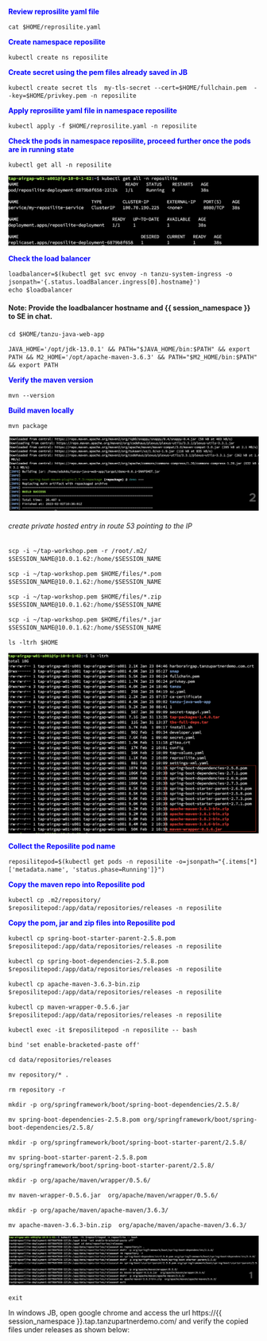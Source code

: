 <p style="color:blue"><strong> Review reprosilite yaml file </strong></p>

```execute
cat $HOME/reprosilite.yaml
```

<p style="color:blue"><strong> Create namespace reposilite </strong></p>

```execute
kubectl create ns reposilite
```

<p style="color:blue"><strong> Create secret using the pem files already saved in JB </strong></p>

```execute
kubectl create secret tls  my-tls-secret --cert=$HOME/fullchain.pem  --key=$HOME/privkey.pem -n reposilite
```

<p style="color:blue"><strong> Apply reprosilite yaml file in namespace reposilite </strong></p>

```execute
kubectl apply -f $HOME/reprosilite.yaml -n reposilite
```

<p style="color:blue"><strong> Check the pods in namespace reposilite, proceed further once the pods are in running state</strong></p>

```execute
kubectl get all -n reposilite
```

![Local host](images/airgap-15.png)


<p style="color:blue"><strong> Check the load balancer </strong></p>

```execute
loadbalancer=$(kubectl get svc envoy -n tanzu-system-ingress -o jsonpath='{.status.loadBalancer.ingress[0].hostname}')
echo $loadbalancer
```

#### Note: Provide the loadbalancer hostname and {{ session_namespace }} to SE in chat. 

```execute-2
cd $HOME/tanzu-java-web-app
```

```execute-2
JAVA_HOME='/opt/jdk-13.0.1' && PATH="$JAVA_HOME/bin:$PATH" && export PATH && M2_HOME='/opt/apache-maven-3.6.3' && PATH="$M2_HOME/bin:$PATH" && export PATH
```

<p style="color:blue"><strong> Verify the maven version </strong></p>

```execute-2
mvn --version
```

<p style="color:blue"><strong> Build maven locally </strong></p>

```execute-2
mvn package
```

![Local host](images/airgap-16.png)


###### create private hosted entry in route 53 pointing to the IP

```execute-2
scp -i ~/tap-workshop.pem -r /root/.m2/ $SESSION_NAME@10.0.1.62:/home/$SESSION_NAME
```

```execute-2
scp -i ~/tap-workshop.pem $HOME/files/*.pom $SESSION_NAME@10.0.1.62:/home/$SESSION_NAME
```

```execute-2
scp -i ~/tap-workshop.pem $HOME/files/*.zip $SESSION_NAME@10.0.1.62:/home/$SESSION_NAME
```

```execute-2
scp -i ~/tap-workshop.pem $HOME/files/*.jar $SESSION_NAME@10.0.1.62:/home/$SESSION_NAME
```

```execute-1
ls -ltrh $HOME
```

![Local host](images/airgap-17.png)

<p style="color:blue"><strong> Collect the Reposilite pod name </strong></p>
 
```execute
reposilitepod=$(kubectl get pods -n reposilite -o=jsonpath="{.items[*]['metadata.name', 'status.phase=Running']}")
```

<p style="color:blue"><strong> Copy the maven repo into Reposilite pod </strong></p>

```execute
kubectl cp .m2/repository/ $reposilitepod:/app/data/repositories/releases -n reposilite
```

<p style="color:blue"><strong> Copy the pom, jar and zip files into Reposilite pod </strong></p>

```execute
kubectl cp spring-boot-starter-parent-2.5.8.pom $reposilitepod:/app/data/repositories/releases -n reposilite
```

```execute
kubectl cp spring-boot-dependencies-2.5.8.pom $reposilitepod:/app/data/repositories/releases -n reposilite
```

```execute
kubectl cp apache-maven-3.6.3-bin.zip $reposilitepod:/app/data/repositories/releases -n reposilite
```

```execute
kubectl cp maven-wrapper-0.5.6.jar $reposilitepod:/app/data/repositories/releases -n reposilite
```

```execute
kubectl exec -it $reposilitepod -n reposilite -- bash
```

```execute
bind 'set enable-bracketed-paste off'
```

```execute
cd data/repositories/releases
```

```execute
mv repository/* .
```

```execute
rm repository -r
```

```execute
mkdir -p org/springframework/boot/spring-boot-dependencies/2.5.8/
```

```execute
mv spring-boot-dependencies-2.5.8.pom org/springframework/boot/spring-boot-dependencies/2.5.8/
```

```execute
mkdir -p org/springframework/boot/spring-boot-starter-parent/2.5.8/
```

```execute
mv spring-boot-starter-parent-2.5.8.pom org/springframework/boot/spring-boot-starter-parent/2.5.8/
```

```execute
mkdir -p org/apache/maven/wrapper/0.5.6/
```

```execute
mv maven-wrapper-0.5.6.jar  org/apache/maven/wrapper/0.5.6/
```

```execute
mkdir -p org/apache/maven/apache-maven/3.6.3/
```

```execute
mv apache-maven-3.6.3-bin.zip  org/apache/maven/apache-maven/3.6.3/
```

![Local host](images/airgap-18.png)


```execute
exit
```

In windows JB, open google chrome and access the url https://{{ session_namespace }}.tap.tanzupartnerdemo.com/ and verify the copied files under releases as shown below: 
